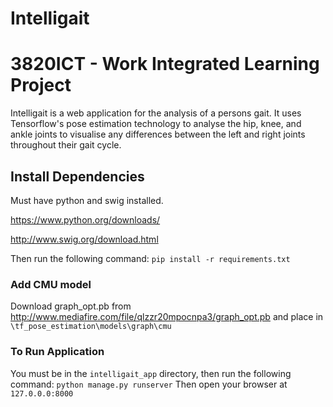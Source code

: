 # Intelligait
# 3820ICT - Work Integrated Learning Project

Intelligait is a web application for the analysis of a persons gait. It uses Tensorflow's pose estimation technology to analyse the hip, knee, and ankle joints to visualise any differences between the left and right joints throughout their gait cycle. 

## Install Dependencies

Must have python and swig installed.

https://www.python.org/downloads/

http://www.swig.org/download.html

Then run the following command:
`pip install -r requirements.txt`

### Add CMU model

Download graph_opt.pb from http://www.mediafire.com/file/qlzzr20mpocnpa3/graph_opt.pb and place in `\tf_pose_estimation\models\graph\cmu`

### To Run Application

You must be in the `intelligait_app` directory, then run the following command:
`python manage.py runserver`
Then open your browser at `127.0.0.0:8000`
